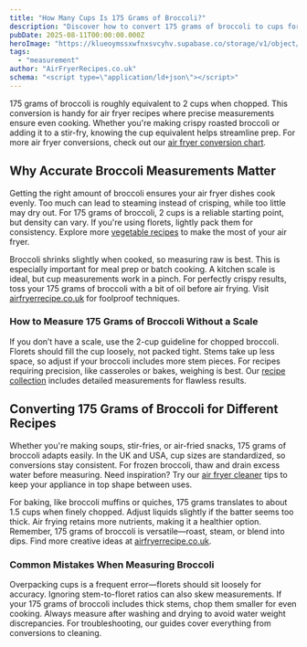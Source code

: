 ```yaml
---
title: "How Many Cups Is 175 Grams of Broccoli?"
description: "Discover how to convert 175 grams of broccoli to cups for perfect air fryer recipes. Get precise measurements and cooking tips here!"
pubDate: 2025-08-11T00:00:00.000Z
heroImage: "https://klueoymssxwfnxsvcyhv.supabase.co/storage/v1/object/public/md/how-many-cups-is-175-grams-of-broccoli-3343181b.png"
tags:
  - "measurement"
author: "AirFryerRecipes.co.uk"
schema: "<script type=\"application/ld+json\"></script>"
---
```


<p>175 grams of broccoli is roughly equivalent to 2 cups when chopped. This conversion is handy for air fryer recipes where precise measurements ensure even cooking. Whether you're making crispy roasted broccoli or adding it to a stir-fry, knowing the cup equivalent helps streamline prep. For more air fryer conversions, check out our <a href=https://www.airfryerrecipe.co.uk/air-fryer-conversion-chart>air fryer conversion chart</a>.</p>  

<h2>Why Accurate Broccoli Measurements Matter</h2>  
<p>Getting the right amount of broccoli ensures your air fryer dishes cook evenly. Too much can lead to steaming instead of crisping, while too little may dry out. For 175 grams of broccoli, 2 cups is a reliable starting point, but density can vary. If you're using florets, lightly pack them for consistency. Explore more <a href=https://www.airfryerrecipe.co.uk/recipe-category/vegetables>vegetable recipes</a> to make the most of your air fryer.</p>  

<p>Broccoli shrinks slightly when cooked, so measuring raw is best. This is especially important for meal prep or batch cooking. A kitchen scale is ideal, but cup measurements work in a pinch. For perfectly crispy results, toss your 175 grams of broccoli with a bit of oil before air frying. Visit <a href=https://www.airfryerrecipe.co.uk/>airfryerrecipe.co.uk</a> for foolproof techniques.</p>  

<h3>How to Measure 175 Grams of Broccoli Without a Scale</h3>  
<p>If you don’t have a scale, use the 2-cup guideline for chopped broccoli. Florets should fill the cup loosely, not packed tight. Stems take up less space, so adjust if your broccoli includes more stem pieces. For recipes requiring precision, like casseroles or bakes, weighing is best. Our <a href=https://www.airfryerrecipe.co.uk/recipes>recipe collection</a> includes detailed measurements for flawless results.</p>  

<h2>Converting 175 Grams of Broccoli for Different Recipes</h2>  
<p>Whether you're making soups, stir-fries, or air-fried snacks, 175 grams of broccoli adapts easily. In the UK and USA, cup sizes are standardized, so conversions stay consistent. For frozen broccoli, thaw and drain excess water before measuring. Need inspiration? Try our <a href=https://www.airfryerrecipe.co.uk/air-fryer-cleaner>air fryer cleaner</a> tips to keep your appliance in top shape between uses.</p>  

<p>For baking, like broccoli muffins or quiches, 175 grams translates to about 1.5 cups when finely chopped. Adjust liquids slightly if the batter seems too thick. Air frying retains more nutrients, making it a healthier option. Remember, 175 grams of broccoli is versatile—roast, steam, or blend into dips. Find more creative ideas at <a href=https://www.airfryerrecipe.co.uk/>airfryerrecipe.co.uk</a>.</p>  

<h3>Common Mistakes When Measuring Broccoli</h3>  
<p>Overpacking cups is a frequent error—florets should sit loosely for accuracy. Ignoring stem-to-floret ratios can also skew measurements. If your 175 grams of broccoli includes thick stems, chop them smaller for even cooking. Always measure after washing and drying to avoid water weight discrepancies. For troubleshooting, our guides cover everything from conversions to cleaning.</p>